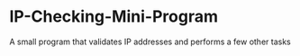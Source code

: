# IP-Checking-Mini-Program
A small program that validates IP addresses and performs a few other tasks
